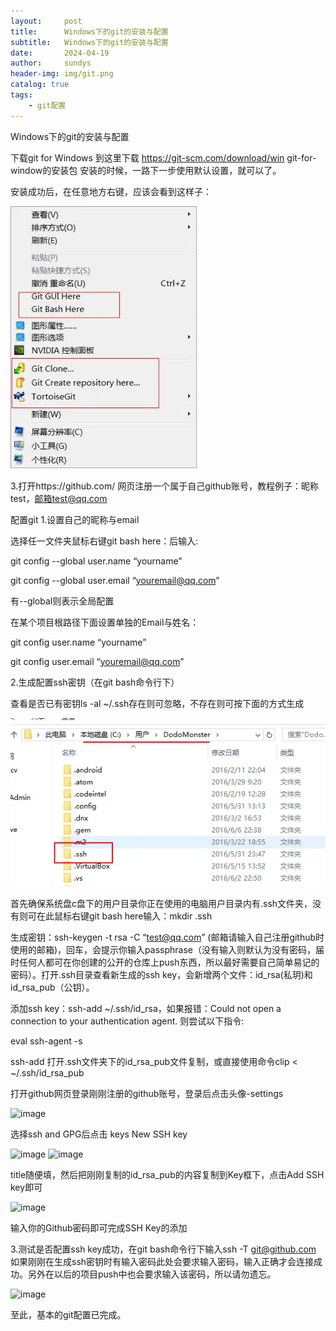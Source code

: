 ```yaml
---
layout:     post
title:      Windows下的git的安装与配置 
subtitle:   Windows下的git的安装与配置 
date:       2024-04-19
author:     sundys
header-img: img/git.png
catalog: true
tags:
    - git配置
---
```


Windows下的git的安装与配置

下载git for Windows 到这里下载 https://git-scm.com/download/win git-for-window的安装包 安装的时候，一路下一步使用默认设置，就可以了。

安装成功后，在任意地方右键，应该会看到这样子：

![img](/img/git01.png)

3.打开https://github.com/ 网页注册一个属于自己github账号，教程例子：昵称test，邮箱test@qq.com

配置git 1.设置自己的昵称与email

选择任一文件夹鼠标右键git bash here：后输入:

git config --global user.name “yourname”

git config --global user.email “youremail@qq.com” 

有--global则表示全局配置

在某个项目根路径下面设置单独的Email与姓名：

git config user.name “yourname”

git config user.email “youremail@qq.com”

2.生成配置ssh密钥（在git bash命令行下）

查看是否已有密钥ls -al ~/.ssh存在则可忽略，不存在则可按下面的方式生成

![img](/img/git02.png)

首先确保系统盘c盘下的用户目录你正在使用的电脑用户目录内有.ssh文件夹，没有则可在此鼠标右键git bash here输入：mkdir .ssh

生成密钥：ssh-keygen -t rsa -C “test@qq.com” (邮箱请输入自己注册github时使用的邮箱)，回车，会提示你输入passphrase（没有输入则默认为没有密码，届时任何人都可在你创建的公开的仓库上push东西，所以最好需要自己简单易记的密码）。打开.ssh目录查看新生成的ssh key，会新增两个文件：id_rsa(私玥)和id_rsa_pub（公钥）。

添加ssh key：ssh-add ~/.ssh/id_rsa，如果报错：Could not open a connection to your authentication agent. 则尝试以下指令:

eval ssh-agent -s

ssh-add 打开.ssh文件夹下的id_rsa_pub文件复制，或直接使用命令clip < ~/.ssh/id_rsa_pub

打开github网页登录刚刚注册的github账号，登录后点击头像-settings

![image](https://github.com/sundys/sundys.github.io/blob/master/img/git03.png)

选择ssh and GPG后点击 keys New SSH key

![image](https://github.com/sundys/sundys.github.io/blob/master/img/git04.png)
![image](https://github.com/sundys/sundys.github.io/blob/master/img/git05.png)

title随便填，然后把刚刚复制的id_rsa_pub的内容复制到Key框下，点击Add SSH key即可

![image](https://github.com/sundys/sundys.github.io/blob/master/img/git06.png)

输入你的Github密码即可完成SSH Key的添加

3.测试是否配置ssh key成功，在git bash命令行下输入ssh -T git@github.com 如果刚刚在生成ssh密钥时有输入密码此处会要求输入密码，输入正确才会连接成功。另外在以后的项目push中也会要求输入该密码，所以请勿遗忘。

![image](https://github.com/sundys/sundys.github.io/blob/master/img/git07.png)

至此，基本的git配置已完成。
